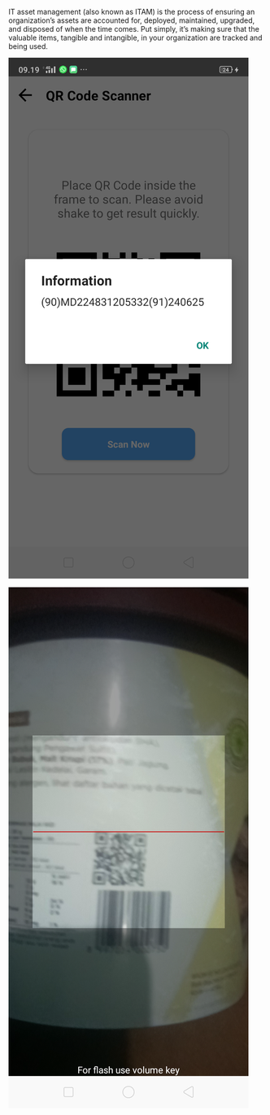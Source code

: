 IT asset management (also known as ITAM) is the process of ensuring an organization’s assets are accounted for, deployed, maintained, upgraded, and disposed of when the time comes. Put simply, it’s making sure that the valuable items, tangible and intangible, in your organization are tracked and being used.

![alt text](https://github.com/CahyoWicaksono/ITAssetManagementBukitAsam/blob/main/Screenshot_2022-10-09-09-19-17-11_bc88992e2fa5b395c7b1565ad374e729.png?raw=true)

![alt text](https://github.com/CahyoWicaksono/ITAssetManagementBukitAsam/blob/main/Screenshot_2022-10-09-09-19-22-91_bc88992e2fa5b395c7b1565ad374e729.png?raw=true)
